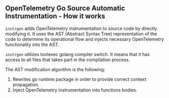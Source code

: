 ## OpenTelemetry Go Source Automatic Instrumentation - How it works

`instrgen` adds OpenTelemetry instrumentation to source code by directly modifying it.
It uses the AST (Abstract Syntax Tree) representation of the code to determine its operational flow and injects necessary OpenTelemetry functionality into the AST.

`instrgen` utilizes toolexec golang compiler switch. It means that it has access to all files
that takes part in the compilation process.

The AST modification algorithm is the following:
1. Rewrites go runtime package in order to provide correct context propagation.
2. Inject OpenTelemetry instrumentation into functions bodies.
